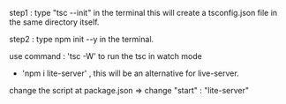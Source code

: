 step1 : type "tsc --init" in the terminal
this will create a tsconfig.json file in the same directory itself.

step2 : type npm init --y in the terminal.

use command : 'tsc -W'
to run the tsc in watch mode

- 'npm i lite-server' , this will be an alternative for live-server.

change the script at package.json => change "start" : "lite-server"